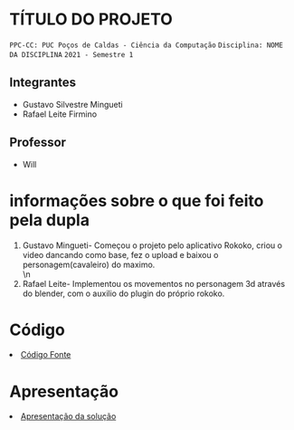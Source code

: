 # TÍTULO DO PROJETO

`PPC-CC: PUC Poços de Caldas - Ciência da Computação`
`Disciplina: NOME DA DISCIPLINA`
`2021 - Semestre 1`

## Integrantes

- Gustavo Silvestre Mingueti
- Rafael Leite Firmino

## Professor

- Will

#  informações sobre o que foi feito pela dupla 

<ol>
  
<li> Gustavo Mingueti- Começou o projeto pelo aplicativo Rokoko, criou o video dancando como base, fez o upload e baixou o personagem(cavaleiro) do maximo.</li>\n
<li> Rafael Leite- Implementou os movementos no personagem 3d através do blender, com o auxilio do plugin do próprio rokoko. </li>
  
</ol>

# Código

<li><a href="src/README.md"> Código Fonte</a></li>

# Apresentação

<li><a href="presentation/README.md"> Apresentação da solução</a></li>

